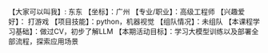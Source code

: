 【大家可以叫我】: 东东
【坐标】：广州
【专业/职业】：高级工程师
【兴趣爱好】： 打游戏
【项目技能】：python，机器视觉
【组队情况】：未组队 
【本课程学习基础】：做过CV，初步了解LLM
【本期活动目标】：学习大模型训练以及部署全部流程，探索应用场景